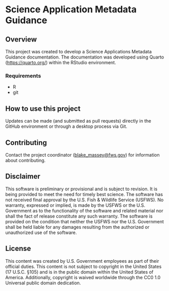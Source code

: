 # Science Application Metadata Guidance

## Overview

This project was created to develop a Science Applications Metadata Guidance 
documentation. 
The documentation was developed using Quarto (https://quarto.org/) within 
the RStudio environment. 

### Requirements

* R 
* git

## How to use this project

Updates can be made (and submitted as pull requests) directly in the GitHub 
environment or through a desktop process via Git. 

## Contributing

Contact the project coordinator (blake_massey@fws.gov) for information about 
contributing.

## Disclaimer 

This software is preliminary or provisional and is subject to revision. It is
being provided to meet the need for timely best science. The software has not
received final approval by the U.S. Fish & Wildlife Service (USFWS). No
warranty, expressed or implied, is made by the USFWS or the U.S. Government as
to the functionality of the software and related material nor shall the fact of
release constitute any such warranty. The software is provided on the condition
that neither the USFWS nor the U.S. Government shall be held liable for any
damages resulting from the authorized or unauthorized use of the software.

## License
This content was created by U.S. Government employees as part of their official 
duties. This content is not subject to copyright in the United States 
(17 U.S.C. §105) and is in the public domain within the United States of 
America. Additionally, copyright is waived worldwide through the CC0 1.0 
Universal public domain dedication.
